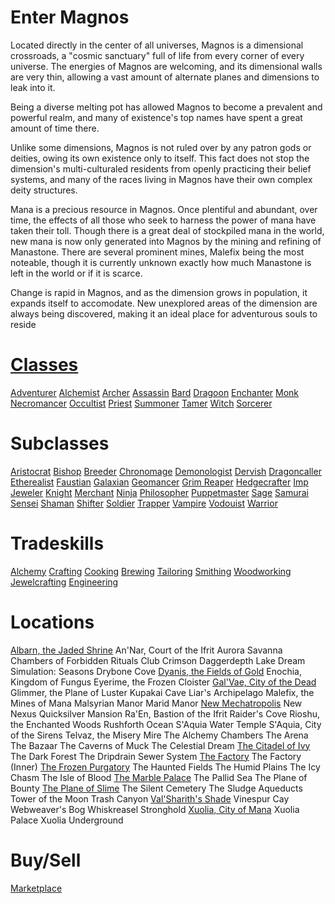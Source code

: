 <!-- TITLE: LEXITRON™ -->
<!-- SUBTITLE: Your digital guide to Magnos -->

# Enter Magnos
Located directly in the center of all universes, Magnos is a dimensional crossroads, a "cosmic sanctuary" full of life from every corner of every universe. The energies of Magnos are welcoming, and its dimensional walls are very thin, allowing a vast amount of alternate planes and dimensions to leak into it.

Being a diverse melting pot has allowed Magnos to become a prevalent and powerful realm, and many of existence's top names have spent a great amount of time there. 

Unlike some dimensions, Magnos is not ruled over by any patron gods or deities, owing its own existence only to itself. This fact does not stop the dimension's multi-culturaled residents from openly practicing their belief systems, and many of the races living in Magnos have their own complex deity structures.

Mana is a precious resource in Magnos. Once plentiful and abundant, over time, the effects of all those who seek to harness the power of mana have taken their toll. Though there is a great deal of stockpiled mana in the world, new mana is now only generated into Magnos by the mining and refining of Manastone. There are several prominent mines, Malefix being the most noteable, though it is currently unknown exactly how much Manastone is left in the world or if it is scarce.

Change is rapid in Magnos, and as the dimension grows in population, it expands itself to accomodate. New unexplored areas of the dimension are always being discovered, making it an ideal place for adventurous souls to reside


# [Classes](classes)
[Adventurer](adventurer)
[Alchemist](alchemist)
[Archer](archer)
[Assassin](assassin)
[Bard](bard)
[Dragoon](dragoon)
[Enchanter](enchanter)
[Monk](monk)
[Necromancer](necromancer)
[Occultist](occultist)
[Priest](priest)
[Summoner](summoner)
[Tamer](tamer)
[Witch](witch)
[Sorcerer](sorcerer)

# Subclasses

[Aristocrat](aristrocrat)
[Bishop](bishop)
[Breeder](breeder)
[Chronomage](chronomage)
[Demonologist](demonologist)
[Dervish](dervish)
[Dragoncaller](dragoncaller)
[Etherealist](etherealist)
[Faustian](faustian)
[Galaxian](galaxian)
[Geomancer](geomancer)
[Grim Reaper](grim-reaper)
[Hedgecrafter](hedgecrafter)
[Imp](imp)
[Jeweler](jeweler)
[Knight](knight)
[Merchant](merchant)
[Ninja](ninja)
[Philosopher](philosopher)
[Puppetmaster](puppetmaster)
[Sage](sage)
[Samurai](samurai)
[Sensei](sensei)
[Shaman](shaman)
[Shifter](shifter)
[Soldier](soldier)
[Trapper](trapper)
[Vampire](vampire)
[Vodouist](vodouist)
[Warrior](warrior)

# Tradeskills
[Alchemy](alchemy)
[Crafting](crafting)
[Cooking](cooking)
[Brewing](brewing)
[Tailoring](tailoring)
[Smithing](smithing)
[Woodworking](woodworking)
[Jewelcrafting](jewelcrafting)
[Engineering](engineering)

# Locations

[Albarn, the Jaded Shrine](jadedshrine)
An'Nar, Court of the Ifrit
Aurora Savanna
Chambers of Forbidden Rituals
Club Crimson
Daggerdepth Lake
Dream Simulation: Seasons
Drybone Cove
[Dyanis, the Fields of Gold](dyanis)
Enochia, Kingdom of Fungus
Eyerime, the Frozen Cloister
[Gal'Vae, City of the Dead](galvae)
Glimmer, the Plane of Luster
Kupakai Cave
Liar's Archipelago
Malefix, the Mines of Mana
Malsyrian Manor
Marid Manor
[New Mechatropolis](mechatropolis)
New Nexus
Quicksilver Mansion
Ra'En, Bastion of the Ifrit
Raider's Cove
Rioshu, the Enchanted Woods
Rushforth Ocean
S'Aquia Water Temple
S'Aquia, City of the Sirens
Telvaz, the Misery Mire
The Alchemy Chambers
The Arena
The Bazaar
The Caverns of Muck
The Celestial Dream
[The Citadel of Ivy](ivycitadel)
The Dark Forest
The Dripdrain Sewer System
[The Factory](factory)
The Factory (Inner)
[The Frozen Purgatory](purgatory)
The Haunted Fields
The Humid Plains
The Icy Chasm
The Isle of Blood
[The Marble Palace](marblepalace)
The Pallid Sea
The Plane of Bounty
[The Plane of Slime](planeofslime)
The Silent Cemetery
The Sludge Aqueducts
Tower of the Moon
Trash Canyon
[Val'Sharith's Shade](shade)
Vinespur Cay
Webweaver's Bog
Whiskreasel Stronghold
[Xuolia, City of Mana](xuolia)
Xuolia Palace
Xuolia Underground

# Buy/Sell

[Marketplace](market)
